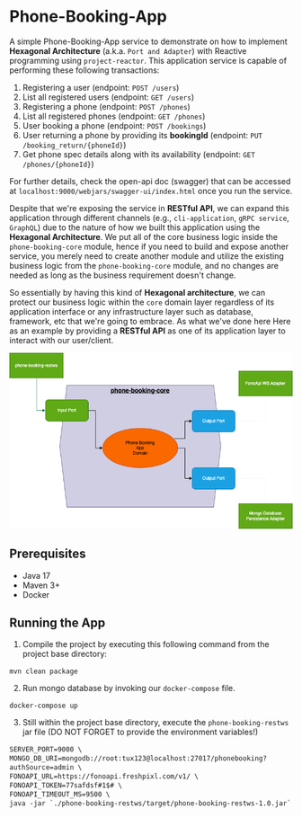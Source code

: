# Phone-Booking-App

A simple Phone-Booking-App service to demonstrate on how to implement **Hexagonal Architecture** (a.k.a. `Port and Adapter`) with Reactive programming using `project-reactor`. 
This application service is capable of performing these following transactions:
1. Registering a user (endpoint: `POST /users`)
2. List all registered users (endpoint: `GET /users`)
3. Registering a phone (endpoint: `POST /phones`)
4. List all registered phones (endpoint: `GET /phones`)
5. User booking a phone (endpoint: `POST /bookings`)
6. User returning a phone by providing its **bookingId** (endpoint: `PUT /booking_return/{phoneId}`)
7. Get phone spec details along with its availability (endpoint: `GET /phones/{phoneId}`)

For further details, check the open-api doc (swagger) that can be accessed at `localhost:9000/webjars/swagger-ui/index.html` once you run the service.

Despite that we're exposing the service in **RESTful API**, we can expand this application through different channels (e.g., `cli-application`, `gRPC service`, `GraphQL`) 
due to the nature of how we built this application using the **Hexagonal Architecture**. 
We put all of the core business logic inside the `phone-booking-core` module, hence if you need to build and expose another service, you merely need to 
create another module and utilize the existing business logic from the `phone-booking-core` module, and no changes are needed as long as the business requirement doesn't change.

So essentially by having this kind of **Hexagonal architecture**, we can protect our business logic within the `core` domain layer
regardless of its application interface or any infrastructure layer such as database, framework, etc that we're going to embrace.
As what we've done here Here as an example by providing a **RESTful API** as one of its application layer to interact with our user/client.

![Code Architecture](./codearch.png)

## Prerequisites

- Java 17
- Maven 3+
- Docker

## Running the App

1. Compile the project by executing this following command from the project base directory:
```shell
mvn clean package
```
2. Run mongo database by invoking our `docker-compose` file.
```shell
docker-compose up
```
3. Still within the project base directory, execute the `phone-booking-restws` jar file (DO NOT FORGET to provide the environment variables!)
```shell
SERVER_PORT=9000 \
MONGO_DB_URI=mongodb://root:tux123@localhost:27017/phonebooking?authSource=admin \
FONOAPI_URL=https://fonoapi.freshpixl.com/v1/ \
FONOAPI_TOKEN=77safdsf#1$# \
FONOAPI_TIMEOUT_MS=9500 \
java -jar `./phone-booking-restws/target/phone-booking-restws-1.0.jar`
```
